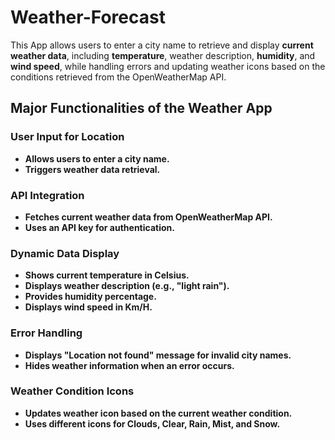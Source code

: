 # Weather-Forecast
This App allows users to enter a city name to retrieve and display **current weather data**, including **temperature**, weather description, **humidity**, and **wind speed**, while handling errors and updating weather icons based on the conditions retrieved from the OpenWeatherMap API.

## Major Functionalities of the Weather App

### User Input for Location
- **Allows users to enter a city name.**
- **Triggers weather data retrieval.**

### API Integration
- **Fetches current weather data from OpenWeatherMap API.**
- **Uses an API key for authentication.**

### Dynamic Data Display
- **Shows current temperature in Celsius.**
- **Displays weather description (e.g., "light rain").**
- **Provides humidity percentage.**
- **Displays wind speed in Km/H.**

### Error Handling
- **Displays "Location not found" message for invalid city names.**
- **Hides weather information when an error occurs.**

### Weather Condition Icons
- **Updates weather icon based on the current weather condition.**
- **Uses different icons for Clouds, Clear, Rain, Mist, and Snow.**





